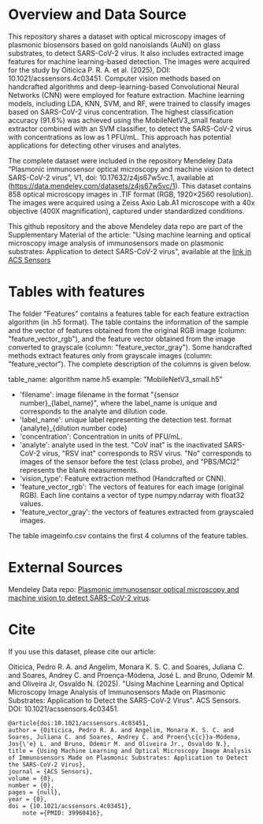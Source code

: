 # Overview and Data Source

This repository shares a dataset with optical microscopy images of plasmonic biosensors based on gold nanoislands (AuNI) on glass substrates, to detect SARS-CoV-2 virus. It also includes extracted image features for machine learning-based detection. The images were acquired for the study by Oiticica P. R. A. et al. (2025), DOI: 10.1021/acssensors.4c03451. Computer vision methods based on handcrafted algorithms and deep-learning-based Convolutional Neural Networks (CNN) were employed for feature extraction. Machine learning models, including LDA, KNN, SVM, and RF, were trained to classify images based on SARS-CoV-2 virus concentration. The highest classification accuracy (91.6%) was achieved using the MobileNetV3_small feature extractor combined with an SVM classifier, to detect the SARS-CoV-2 virus with concentrations as low as 1 PFU/mL. This approach has potential applications for detecting other viruses and analytes.

The complete dataset were included in the repository Mendeley Data “Plasmonic immunosensor optical microscopy and machine vision to detect SARS-CoV-2 virus”, V1, doi: 10.17632/z4js67w5vc.1, available at (https://data.mendeley.com/datasets/z4js67w5vc/1). This dataset contains 858 optical microscopy images in .TIF format (RGB, 1920×2560 resolution). The images were acquired using a Zeiss Axio Lab.A1 microscope with a 40x objective (400X magnification), captured under standardized conditions.

This github repository and the above Mendeley data repo are part of the Supplementary Material of the article: "Using machine learning and optical microscopy image analysis of immunosensors made on plasmonic substrates: Application to detect SARS-CoV-2 virus", available at the [link in ACS Sensors](https://pubs.acs.org/doi/10.1021/acssensors.4c03451)

# Tables with features

The folder "Features" contains a features table for each feature extraction algorithm (in .h5 format). The table contains the information of the sample and the vector of features obtained from the original RGB image (column: "feature_vector_rgb"), and the feature vector obtained from the image converted to grayscale (column: "feature_vector_gray"). Some handcrafted methods extract features only from grayscale images (column: "feature_vector"). The complete description of the columns is given below.


table_name: algorithm name.h5 example: "MobileNetV3_small.h5"


* 'filename': image filename in the format "{sensor number}_{label_name}", where the label_name is unique and corresponds to the analyte and dilution code.
* 'label_name': unique label representing the detection test. format {analyte}_{dilution number code}
* 'concentration': Concentration in units of PFU/mL.
* 'analyte': analyte used in the test. "CoV inat" is the inactivated SARS-CoV-2 virus,  "RSV inat" corresponds to RSV virus. "No" corresponds to images of the sensor before the test (class probe), and "PBS/MCl2" represents the blank measurements. 
* 'vision_type': Feature extraction method (Handcrafted or CNN).
* 'feature_vector_rgb': The vectors of features for each image (original RGB). Each line contains a vector of type numpy.ndarray with float32 values.
* 'feature_vector_gray': the vectors of features extracted from grayscaled images. 


The table imageinfo.csv contains the first 4 columns of the feature tables.


# External Sources

Mendeley Data repo: [Plasmonic immunosensor optical microscopy and machine vision to detect SARS-CoV-2 virus](https://data.mendeley.com/datasets/z4js67w5vc/1).


# Cite

If you use this dataset, please cite our article:

Oiticica, Pedro R. A. and Angelim, Monara K. S. C. and Soares, Juliana C. and Soares, Andrey C. and Proença-Módena, José L. and Bruno, Odemir M. and Oliveira Jr, Osvaldo N.  (2025). "Using Machine Learning and Optical Microscopy Image Analysis of Immunosensors Made on Plasmonic Substrates: Application to Detect the SARS-CoV‑2 Virus". ACS Sensors. DOI: 10.1021/acssensors.4c03451.

```
@article{doi:10.1021/acssensors.4c03451,
author = {Oiticica, Pedro R. A. and Angelim, Monara K. S. C. and Soares, Juliana C. and Soares, Andrey C. and Proen{\c{c}}a-Módena, Jos{\'e} L. and Bruno, Odemir M. and Oliveira Jr., Osvaldo N.},
title = {Using Machine Learning and Optical Microscopy Image Analysis of Immunosensors Made on Plasmonic Substrates: Application to Detect the SARS-CoV-2 Virus},
journal = {ACS Sensors},
volume = {0},
number = {0},
pages = {null},
year = {0},
doi = {10.1021/acssensors.4c03451},
    note ={PMID: 39960416},
```
